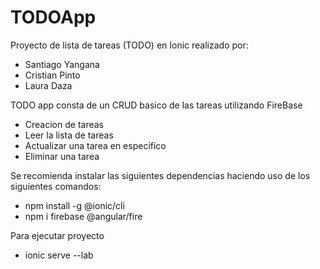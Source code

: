 # TODOApp
Proyecto de lista de tareas (TODO) en Ionic realizado por:
- Santiago Yangana
- Cristian Pinto
- Laura Daza

TODO app consta de un CRUD basico de las tareas utilizando FireBase
- Creacion de tareas
- Leer la lista de tareas
- Actualizar una tarea en especifico
- Eliminar una tarea

Se recomienda instalar las siguientes dependencias haciendo uso de los siguientes comandos:
- npm install -g @ionic/cli
- npm i firebase @angular/fire

Para ejecutar proyecto
- ionic serve --lab
